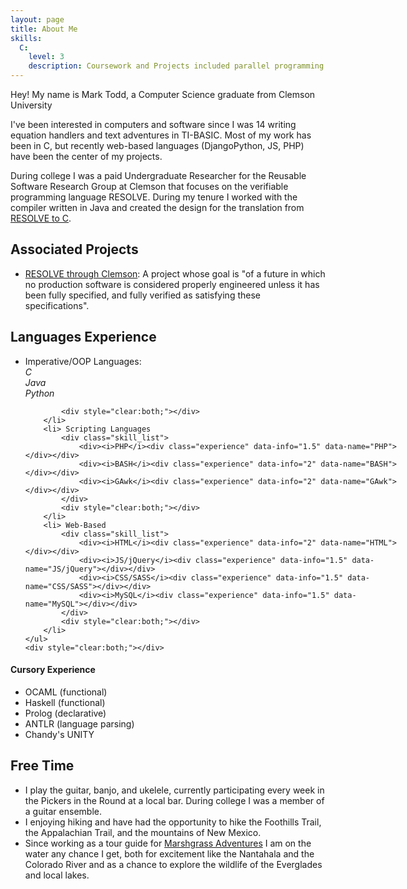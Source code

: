 ```yaml
---
layout: page
title: About Me
skills:
  C:
    level: 3
    description: Coursework and Projects included parallel programming through threads and forks, structure-based design, n-dimensional pointers, distributed programming using OpenMP and MPI, linux library shims, code-translation, and image processing.
---
```


<p class="message">
  Hey! My name is Mark Todd, a Computer Science graduate from Clemson University
</p>

I've been interested in computers and software since I was 14 writing equation handlers and text adventures in TI-BASIC. Most of my work has been in C, but recently web-based languages (DjangoPython, JS, PHP) have been the center of my projects. 

During college I was a paid Undergraduate Researcher for the Reusable Software Research Group at Clemson that focuses on the verifiable programming language RESOLVE. During my tenure I worked with the compiler written in Java and created the design for the translation from [RESOLVE to C](https://github.com/30percent/C-Translation).

## Associated Projects
* [RESOLVE through Clemson](http://www.cs.clemson.edu/resolve/): A project whose goal is "of a future in which no production software is considered properly engineered unless it has been fully specified, and fully verified as satisfying these specifications".

## Languages Experience

<div style="width:45em">
	<ul>
		<li>Imperative/OOP Languages:
			<div class="skill_list">
				<div><i>C</i><div class="experience" data-info="2.5" data-name="C"></div></div>
				<div><i>Java</i><div class="experience" data-info="1" data-name="Java"></div></div>
				<div><i>Python</i><div class="experience" data-info="1.5" data-name="Python"></div></div>
			</div>

			<div style="clear:both;"></div> 
		</li>
		<li> Scripting Languages
			<div class="skill_list">
				<div><i>PHP</i><div class="experience" data-info="1.5" data-name="PHP"></div></div>
				<div><i>BASH</i><div class="experience" data-info="2" data-name="BASH"></div></div>
				<div><i>GAwk</i><div class="experience" data-info="2" data-name="GAwk"></div></div>
			</div>
			<div style="clear:both;"></div> 
		</li>
		<li> Web-Based
			<div class="skill_list">
				<div><i>HTML</i><div class="experience" data-info="2" data-name="HTML"></div></div>
				<div><i>JS/jQuery</i><div class="experience" data-info="1.5" data-name="JS/jQuery"></div></div>
				<div><i>CSS/SASS</i><div class="experience" data-info="1.5" data-name="CSS/SASS"></div></div>
				<div><i>MySQL</i><div class="experience" data-info="1.5" data-name="MySQL"></div></div>
			</div>
			<div style="clear:both;"></div> 
		</li>
	</ul>
	<div style="clear:both;"></div> 
</div>
  
#### Cursory Experience
* OCAML (functional)
* Haskell (functional)
* Prolog (declarative)
* ANTLR (language parsing)
* Chandy's UNITY

## Free Time
* I play the guitar, banjo, and ukelele, currently participating every week in the Pickers in the Round at a local bar. During college I was a member of a guitar ensemble.
* I enjoying hiking and have had the opportunity to hike the Foothills Trail, the Appalachian Trail, and the mountains of New Mexico.
* Since working as a tour guide for [Marshgrass Adventures](http://www.marshgrassadventures.com/) I am on the water any chance I get, both for excitement like the Nantahala and the Colorado River and as a chance to explore the wildlife of the Everglades and local lakes.